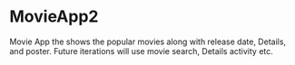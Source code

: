 # MovieApp2
Movie App the shows the popular movies along with release date, Details, and poster.
Future iterations will use movie search, Details activity etc.

